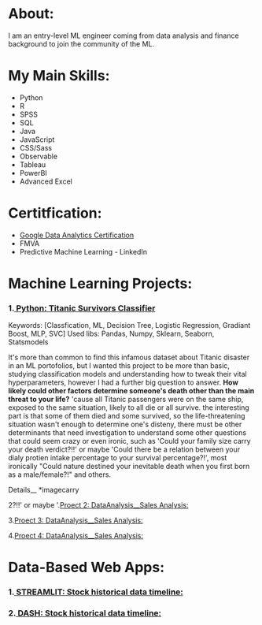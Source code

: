 # About:
I am an entry-level ML engineer coming from data analysis and finance background to join the community of the ML.

# My Main Skills:
  * Python         
  * R
  * SPSS
  * SQL
  * Java
  * JavaScript
  * CSS/Sass
  * Observable
  * Tableau
  * PowerBI
  * Advanced Excel
 
# Certitfication:
  * [Google Data Analytics Certification]()
  * FMVA
  * Predictive Machine Learning - LinkedIn


# Machine Learning Projects:

### 1.[ Python: Titanic Survivors Classifier](https://github.com/taricov/titanic_survivors_classificier)
Keywords: [Classfication, ML, Decision Tree, Logistic Regression, Gradiant Boost, MLP, SVC]
Used libs: Pandas, Numpy, Sklearn, Seaborn, Statsmodels 

It's more than common to find this infamous dataset about Titanic disaster in an ML portofolios, but I wanted this project to be more than basic, studying classification models and understanding how to tweak their vital hyperparameters, however I had a further big question to answer. **How likely could other factors determine someone's death other than the main threat to your life?** 'cause all Titanic passengers were on the same ship, exposed to the same situation, likely to all die or all survive. the interesting part is that some of them died and some survived, so the life-threatening situation wasn't enough to determine one's disteny, there must be other determinants that need investigation to understand some other questions that could seem crazy or even ironic, such as 'Could your family size carry your death verdict?!!' or maybe 'Could there be a relation between your dialy protien intake percentage to your survival percentage?!', most ironically "Could nature destined your inevitable death when you first born as a male/female?!" and others.

Details__
*imagecarry

2?!!' or maybe '.[Proect 2: DataAnalysis__Sales Analysis:](https://github.com)

3.[Proect 3: DataAnalysis__Sales Analysis:](https://github.com)

4.[Proect 4: DataAnalysis__Sales Analysis:](https://github.com)


# Data-Based Web Apps:

### 1.[ STREAMLIT: Stock historical data timeline:](https://github.com/taricov/web_app_stocks)

### 2.[ DASH: Stock historical data timeline:](https://github.com/taricov/web_app_stocks)
